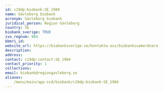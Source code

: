 ```yaml
---
id: c19dp:biobank:SE_1984
name: Gävleborg biobank
acronym: Gävleborg biobank
juridical_person: Region Gävleborg
country: SE
biobank_sverige: TRUE
ivo_regnum: 984
bbmri_id:
website_url: https://biobanksverige.se/kontakta-oss/biobankssamordnare-och-nej-talonger/
description:
address:
contact: c19dp:contact:SE_1984
contact_priority: 1
collections:
email: biobank@regiongavleborg.se
aliases:
    /menu/main/app-scd/biobank/c19dp:biobank:SE_1984
---
```

